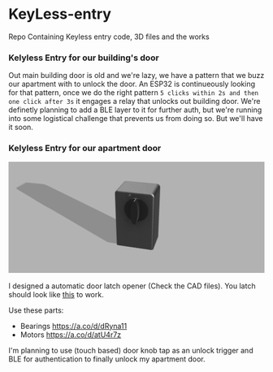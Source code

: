 # KeyLess-entry
Repo Containing Keyless entry code, 3D files and the works


### Kelyless Entry for our building's door
Out main building door is old and we're lazy, we have a pattern that we buzz our apartment with to unlock the door.
An ESP32 is continueously looking for that pattern, once we do the right pattern `5 clicks within 2s and then one click after 3s` it engages a relay that unlocks out building door. We're definetly planning to add a BLE layer to it for further auth, but we're running into some logistical challenge that prevents us from doing so. But we'll have it soon.

### Kelyless Entry for our apartment door


![alt text](KeyLess-Entry_Apartment_Door_Mech.png)



I designed a automatic door latch opener (Check the CAD files). You latch should look like [this](https://github.com/user-attachments/assets/1c7db39d-d5bf-440c-9e52-779d17a7e265) to work.

Use these parts:
- Bearings https://a.co/d/dRyna11
- Motors https://a.co/d/atU4r7z

I'm planning to use (touch based) door knob tap as an unlock trigger and BLE for authentication to finally unlock my apartment door.

